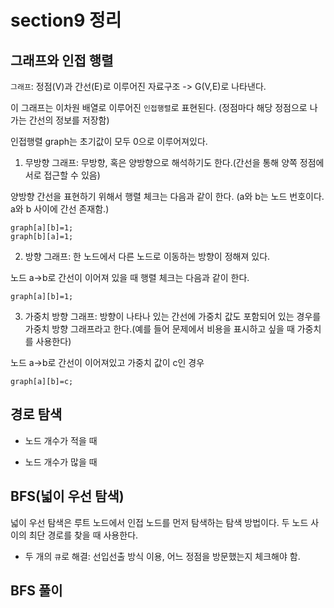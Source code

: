 # section9 정리
## 그래프와 인접 행렬

`그래프`: 정점(V)과 간선(E)로 이루어진 자료구조 -> G(V,E)로 나타낸다.

이 그래프는 이차원 배열로 이루어진 `인접행렬`로 표현된다. (정점마다 해당 정점으로 나가는 간선의 정보를 저장함)

인접행렬 graph는 초기값이 모두 0으로 이루어져있다.

1. 무방향 그래프: 무방향, 혹은 양방향으로 해석하기도 한다.(간선을 통해 양쪽 정점에 서로 접근할 수 있음)

양방향 간선을 표현하기 위해서 행렬 체크는 다음과 같이 한다. (a와 b는 노드 번호이다. a와 b 사이에 간선 존재함.)

```JS
graph[a][b]=1;
graph[b][a]=1;
```

2. 방향 그래프: 한 노드에서 다른 노드로 이동하는 방향이 정해져 있다. 

노드 a->b로 간선이 이어져 있을 때 행렬 체크는 다음과 같이 한다.

```JS
graph[a][b]=1;
```

3. 가중치 방향 그래프: 방향이 나타나 있는 간선에 가중치 값도 포함되어 있는 경우를 가중치 방향 그래프라고 한다.(예를 들어 문제에서 비용을 표시하고 싶을 때 가중치를 사용한다)

노드 a->b로 간선이 이어져있고 가중치 값이 c인 경우

```JS
graph[a][b]=c;
```

## 경로 탐색

- 노드 개수가 적을 때

- 노드 개수가 많을 때

## BFS(넓이 우선 탐색)

넓이 우선 탐색은 루트 노드에서 인접 노드를 먼저 탐색하는 탐색 방법이다. 두 노드 사이의 최단 경로를 찾을 때 사용한다.

- 두 개의 `큐`로 해결: 선입선출 방식 이용, 어느 정점을 방문했는지 체크해야 함.


## BFS 풀이